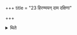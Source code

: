 +++
title = "23 हिरण्मयन् दाम दक्षिणा"

+++

<details><summary>थिते</summary>

23. A golden string is the sacrificial gift. 
</details>
